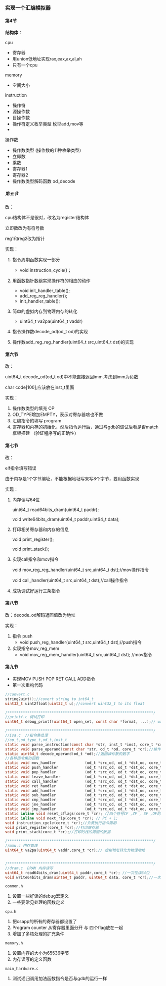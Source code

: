 ### 实现一个汇编模拟器

#### **第4节**

**结构体**：

cpu 

- 寄存器
- 用union低地址实现rax,eax,ax,al,ah
- 只有一个cpu

memory

- 空间大小

instruction

- 操作符
- 源操作数
- 目操作数
- 操作符定义枚举类型 枚举add,mov等
- 

操作数

- 操作数类型 (操作数的11种枚举类型)
- 立即数
- 乘数
- 寄存器1
- 寄存器2
- 操作数类型解码函数 od_decode

##### **第五节**

改：

cpu结构体不是很对，改名为register结构体

立即数改为有符号数

reg1和reg2改为指针

实现：

1. 指令周期函数实现一部分
   - void instruction_cycle()；

2. 用函数指针数组实现操作符的相应的动作
   - void init_handler_table();
   - add_reg_reg_handler();
   - init_handler_table();

3. 简单的虚拟内存到物理内存的转化
   - uint64_t va2pa(uint64_t vaddr)
4. 指令操作数decode_od(od_t od)的实现
5. 操作数add_reg_reg_handler(uint64_t src,uint64_t dst)的实现

#### 第六节

改：

uint64_t decode_od(od_t od)中不能直接返回imm,考虑到imm为负数

char code[100];应该放在inst_t里面

实现：

1. 操作数类型的填充 OP
2. OD_TYPE增加EMPTY，表示对寄存器啥也不做
3. 汇编指令的填写 program
4. 寄存器和内存的初始化，然后指令运行后，通过与gdb的调试后看是否match框架搭建 （验证程序写的正确性）

#### 第七节

改：

elf指令填写错误

由于内存是1个字节编址，不能根据地址写来写8个字节，要用函数实现

实现：

1. 内存读写64位

   uint64_t read64bits_dram(uint64_t paddr);

   void write64bits_dram(uint64_t paddr,uint64_t data);

2. 打印相关寄存器和内存的信息

   void print_register();

   void print_stack();

3. 实现call指令和mov指令

   void mov_reg_reg_handler(uint64_t src,uint64_t dst);//mov操作指令

   void call_handler(uint64_t src,uint64_t dst);//call操作指令

4. 成功调试好运行三条指令

#### 第八节

改：decode_od解码返回值改为地址

实现：

1. 指令 push
   - void push_reg_handler(uint64_t src,uint64_t dst);//push指令
2. 实现指令mov_reg_mem
   - void mov_reg_mem_handler(uint64_t src,uint64_t dst); //mov指令


#### 第九节

- 实现MOV PUSH POP RET CALL ADD指令 
- 第一次重构代码

```c
//convert.c
string2uint();//covert string to int64_t
uint32_t uint2float(uint32_t u);//convert uint32_t to its float

/******************************************************************/
//printf.c 调试打印
uint64_t debug_printf(uint64_t open_set, const char *format, ...);// wrapper of stdio printf

/******************************************************************/
//isa.c  //指令集处理
//op_t,od_type_t,od_t,inst_t 
static void parse_instruction(const char *str, inst_t *inst, core_t *cr);//处理汇编字符串，指令的翻译
static void parse_operand(const char *str, od_t *od, core_t *cr);//操作数的翻译
static uint64_t decode_operand(od_t *od);//返回操作数的数字
//各种指令集的函数
static void mov_handler             (od_t *src_od, od_t *dst_od, core_t *cr);
static void push_handler            (od_t *src_od, od_t *dst_od, core_t *cr);
static void pop_handler             (od_t *src_od, od_t *dst_od, core_t *cr);
static void leave_handler           (od_t *src_od, od_t *dst_od, core_t *cr);
static void call_handler            (od_t *src_od, od_t *dst_od, core_t *cr);
static void ret_handler             (od_t *src_od, od_t *dst_od, core_t *cr);
static void add_handler             (od_t *src_od, od_t *dst_od, core_t *cr);
static void sub_handler             (od_t *src_od, od_t *dst_od, core_t *cr);
static void cmp_handler             (od_t *src_od, od_t *dst_od, core_t *cr);
static void jne_handler             (od_t *src_od, od_t *dst_od, core_t *cr);
static void jmp_handler             (od_t *src_od, od_t *dst_od, core_t *cr);
static inline void reset_cflags(core_t *cr); //四个符号CF ,ZF , SF ,OF的清零
static inline void next_rip(core_t *cr); // PC + 1;
void instruction_cycle(core_t *cr);//负责执行指令周期
void print_register(core_t *cr);//打印寄存器
void print_stack(core_t *cr);//打印的栈的周围的数据

/******************************************************************/
//mmu.c 内存管理
uint64_t va2pa(uint64_t vaddr,core_t *cr);// 虚拟地址转化为物理地址


/******************************************************************/
//dram.c  DRAM 内存读写
uint64_t read64bits_dram(uint64_t paddr,core_t *cr); //一次性读64位
void write64bits_dram(uint64_t paddr, uint64_t data, core_t *cr);//一次性写64位
```

`common.h` 

1. 设置一些好读的debug宏定义
2. 一些要常见处理的函数定义

`cpu.h`

1. 把csapp的所有的寄存器都设置了
2. Program counter 从寄存器里面分开 与 四个flag放在一起
3. 增加了多核处理的扩充条件

`memory.h`

1. 设置内存的大小为65536字节
2. 内存读写的定义函数

`main_hardware.c`

1. 测试递归调用加法函数指令是否与gdb的运行一样
